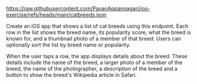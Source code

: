 https://raw.githubusercontent.com/PavanAppannagari/ios-exercise/refs/heads/main/catbreeds.json

Create an iOS app that shows a list of cat breeds using this endpoint. Each row in the list shows the breed name, its popularity score,
what the breed is known for, and a thumbnail photo of a member of that breed. Users can optionally sort the list by breed name or popularity.

When the user taps a row, the app displays details about the breed. These details include the name of the breed, a larger photo of a 
member of the breed, the name of the photographer, a description of the breed and a button to show the breed's Wikipedia article in Safari.
